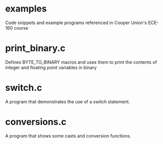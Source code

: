 # examples
Code snippets and example programs referenced in Cooper Union's ECE-160 course

# print_binary.c
Defines BYTE_TO_BINARY macros and uses them to print the contents of integer and floating point variables in binary

# switch.c
A program that demonstrates the use of a switch statement.

# conversions.c
A program that shows some casts and conversion functions.
